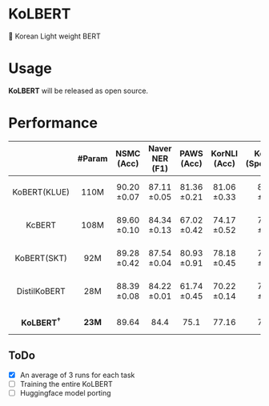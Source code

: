 # KoLBERT
💪 Korean Light weight BERT

# Usage
**KoLBERT** will be released as open source.

# Performance
|| #Param | NSMC<br>(Acc) | Naver NER<br>(F1) | PAWS<br>(Acc) | KorNLI<br>(Acc) | KorSTS<br>(Spearman) | Question Pair<br>(Acc) | KorQuaD<br>(Dev)<br>(EM/F1) | 
|:----:|:----:|:----:|:----:|:----:|:----:|:----:|:----:|:----:|
|KoBERT(KLUE)| 110M | 90.20<br>±0.07 | 87.11<br>±0.05 | 81.36<br>±0.21 | 81.06<br>±0.33 | 82.47<br>±0.14 | 95.03<br>±0.44 | 84.43±0.18<br>/ 93.05±0.04 |
|KcBERT| 108M | 89.60<br>±0.10 | 84.34<br>±0.13 | 67.02<br>±0.42| 74.17<br>±0.52 | 76.57<br>±0.51 | 93.97<br>±0.27 | 60.87±0.27<br>/ 85.01±0.14 |
|KoBERT(SKT)| 92M | 89.28<br>±0.42 | 87.54<br>±0.04 | 80.93<br>±0.91 | 78.18<br>±0.45 | 75.98<br>±2.81 | 94.37<br>±0.31  | 51.94±0.60<br>/ 79.69±0.66 |
|DistilKoBERT| 28M | 88.39<br>±0.08 | 84.22<br>±0.01 | 61.74<br>±0.45 | 70.22<br>±0.14 | 72.11<br>±0.27 | 92.65<br>±0.16 | 52.52±0.48<br>/ 76.00±0.71 |
|  |  |  |  |  |  |  |  |  |
|**KoLBERT<sup>†</sup>**| **23M** | 89.64 | 84.4 | 75.1 | 77.16 | 78.23 | 94.98 | 81.0 / 90.27 |

## ToDo
- [X] An average of 3 runs for each task
- [ ] Training the entire KoLBERT
- [ ] Huggingface model porting
